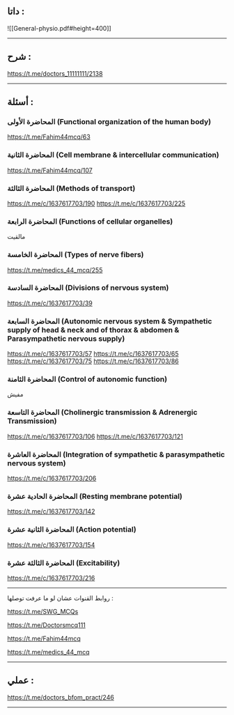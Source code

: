 ##  داتا :

![[General-physio.pdf#height=400]]

---
## شرح :

https://t.me/doctors_11111111/2138

---
## أسئلة :

### المحاضرة الأولى (Functional organization of the human body)
  
https://t.me/Fahim44mcq/63

### المحاضرة الثانية (Cell membrane & intercellular communication)

  https://t.me/Fahim44mcq/107

### المحاضرة الثالثة (Methods of transport)

  https://t.me/c/1637617703/190
  https://t.me/c/1637617703/225

### المحاضرة الرابعة (Functions of cellular organelles)

  مالقيت

### المحاضرة الخامسة (Types of nerve fibers)
  
https://t.me/medics_44_mcq/255

### المحاضرة السادسة (Divisions of nervous system)

https://t.me/c/1637617703/39

### المحاضرة السابعة (Autonomic nervous system & Sympathetic supply of head & neck and of thorax & abdomen & Parasympathetic nervous supply)

  https://t.me/c/1637617703/57
  https://t.me/c/1637617703/65
  https://t.me/c/1637617703/75
  https://t.me/c/1637617703/86

### المحاضرة الثامنة (Control of autonomic function)

  مفيش

### المحاضرة التاسعة (Cholinergic transmission & Adrenergic Transmission)

  https://t.me/c/1637617703/106
  https://t.me/c/1637617703/121

### المحاضرة العاشرة (Integration of sympathetic & parasympathetic nervous system)
  
https://t.me/c/1637617703/206

### المحاضرة الحادية عشرة (Resting membrane potential)


https://t.me/c/1637617703/142
### المحاضرة الثانية عشرة (Action potential)

  https://t.me/c/1637617703/154

### المحاضرة الثالثة عشرة (Excitability)

  https://t.me/c/1637617703/216

---

 روابط القنوات عشان لو ما عرفت توصلها :
 
https://t.me/SWG_MCQs

https://t.me/Doctorsmcq111

https://t.me/Fahim44mcq

https://t.me/medics_44_mcq

---
## عملي :

https://t.me/doctors_bfom_pract/246

---